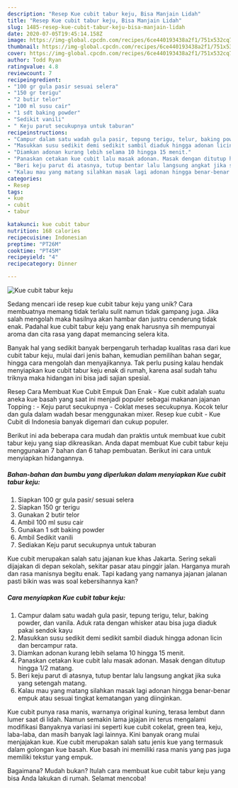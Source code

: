 ```yaml
---
description: "Resep Kue cubit tabur keju, Bisa Manjain Lidah"
title: "Resep Kue cubit tabur keju, Bisa Manjain Lidah"
slug: 1485-resep-kue-cubit-tabur-keju-bisa-manjain-lidah
date: 2020-07-05T19:45:14.158Z
image: https://img-global.cpcdn.com/recipes/6ce440193438a2f1/751x532cq70/kue-cubit-tabur-keju-foto-resep-utama.jpg
thumbnail: https://img-global.cpcdn.com/recipes/6ce440193438a2f1/751x532cq70/kue-cubit-tabur-keju-foto-resep-utama.jpg
cover: https://img-global.cpcdn.com/recipes/6ce440193438a2f1/751x532cq70/kue-cubit-tabur-keju-foto-resep-utama.jpg
author: Todd Ryan
ratingvalue: 4.8
reviewcount: 7
recipeingredient:
- "100 gr gula pasir sesuai selera"
- "150 gr terigu"
- "2 butir telor"
- "100 ml susu cair"
- "1 sdt baking powder"
- "Sedikit vanili"
- " Keju parut secukupnya untuk taburan"
recipeinstructions:
- "Campur dalam satu wadah gula pasir, tepung terigu, telur, baking powder, dan vanila. Aduk rata dengan whisker atau bisa juga diaduk pakai sendok kayu"
- "Masukkan susu sedikit demi sedikit sambil diaduk hingga adonan licin dan bercampur rata."
- "Diamkan adonan kurang lebih selama 10 hingga 15 menit."
- "Panaskan cetakan kue cubit lalu masak adonan. Masak dengan ditutup hingga 1/2 matang."
- "Beri keju parut di atasnya, tutup bentar lalu langsung angkat jika suka yang setengah matang."
- "Kalau mau yang matang silahkan masak lagi adonan hingga benar-benar empuk atau sesuai tingkat kematangan yang diinginkan."
categories:
- Resep
tags:
- kue
- cubit
- tabur

katakunci: kue cubit tabur 
nutrition: 168 calories
recipecuisine: Indonesian
preptime: "PT26M"
cooktime: "PT45M"
recipeyield: "4"
recipecategory: Dinner

---
```



![Kue cubit tabur keju](https://img-global.cpcdn.com/recipes/6ce440193438a2f1/751x532cq70/kue-cubit-tabur-keju-foto-resep-utama.jpg)

Sedang mencari ide resep kue cubit tabur keju yang unik? Cara membuatnya memang tidak terlalu sulit namun tidak gampang juga. Jika salah mengolah maka hasilnya akan hambar dan justru cenderung tidak enak. Padahal kue cubit tabur keju yang enak harusnya sih mempunyai aroma dan cita rasa yang dapat memancing selera kita.

Banyak hal yang sedikit banyak berpengaruh terhadap kualitas rasa dari kue cubit tabur keju, mulai dari jenis bahan, kemudian pemilihan bahan segar, hingga cara mengolah dan menyajikannya. Tak perlu pusing kalau hendak menyiapkan kue cubit tabur keju enak di rumah, karena asal sudah tahu triknya maka hidangan ini bisa jadi sajian spesial.

Resep Cara Membuat Kue Cubit Empuk Dan Enak - Kue cubit adalah suatu aneka kue basah yang saat ini menjadi populer sebagai makanan jajanan Topping : - Keju parut secukupnya - Coklat meses secukupnya. Kocok telur dan gula dalam wadah besar menggunakan mixer. Resep kue cubit - Kue Cubit di Indonesia banyak digemari dan cukup populer.


Berikut ini ada beberapa cara mudah dan praktis untuk membuat kue cubit tabur keju yang siap dikreasikan. Anda dapat membuat Kue cubit tabur keju menggunakan 7 bahan dan 6 tahap pembuatan. Berikut ini cara untuk menyiapkan hidangannya.

<!--inarticleads1-->

##### Bahan-bahan dan bumbu yang diperlukan dalam menyiapkan Kue cubit tabur keju:

1. Siapkan 100 gr gula pasir/ sesuai selera
1. Siapkan 150 gr terigu
1. Gunakan 2 butir telor
1. Ambil 100 ml susu cair
1. Gunakan 1 sdt baking powder
1. Ambil Sedikit vanili
1. Sediakan  Keju parut secukupnya untuk taburan


Kue cubit merupakan salah satu jajanan kue khas Jakarta. Sering sekali dijajakan di depan sekolah, sekitar pasar atau pinggir jalan. Harganya murah dan rasa manisnya begitu enak. Tapi kadang yang namanya jajanan jalanan pasti bikin was was soal kebersihannya kan? 

<!--inarticleads2-->

##### Cara menyiapkan Kue cubit tabur keju:

1. Campur dalam satu wadah gula pasir, tepung terigu, telur, baking powder, dan vanila. Aduk rata dengan whisker atau bisa juga diaduk pakai sendok kayu
1. Masukkan susu sedikit demi sedikit sambil diaduk hingga adonan licin dan bercampur rata.
1. Diamkan adonan kurang lebih selama 10 hingga 15 menit.
1. Panaskan cetakan kue cubit lalu masak adonan. Masak dengan ditutup hingga 1/2 matang.
1. Beri keju parut di atasnya, tutup bentar lalu langsung angkat jika suka yang setengah matang.
1. Kalau mau yang matang silahkan masak lagi adonan hingga benar-benar empuk atau sesuai tingkat kematangan yang diinginkan.


Kue cubit punya rasa manis, warnanya original kuning, terasa lembut dann lumer saat di lidah. Namun semakin lama jajajan ini terus mengalami modifikasi Banyaknya variasi ini seperti kue cubit cokelat, green tea, keju, laba-laba, dan masih banyak lagi lainnya. Kini banyak orang mulai menjajakan kue. Kue cubit merupakan salah satu jenis kue yang termasuk dalam golongan kue basah. Kue basah ini memiliki rasa manis yang pas juga memiliki tekstur yang empuk. 

Bagaimana? Mudah bukan? Itulah cara membuat kue cubit tabur keju yang bisa Anda lakukan di rumah. Selamat mencoba!
